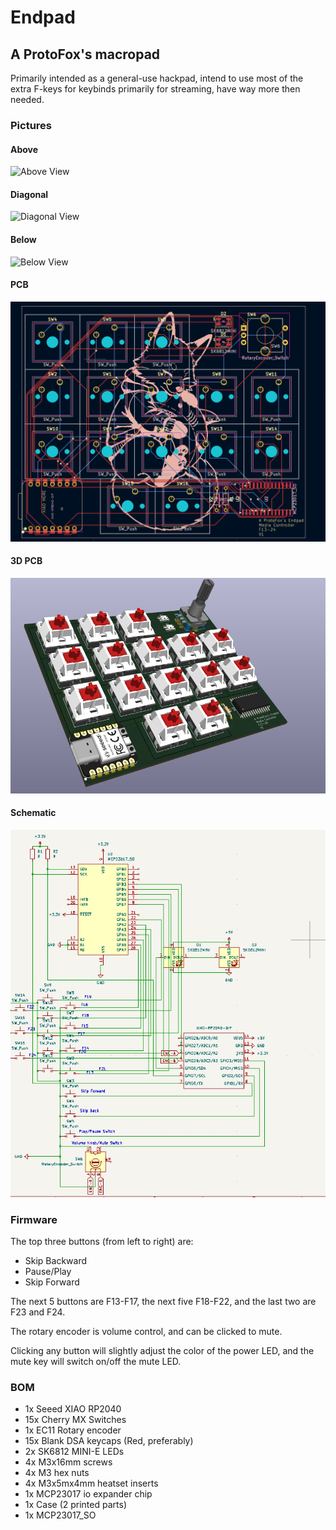 # Endpad
## A ProtoFox's macropad

Primarily intended as a general-use hackpad, intend to use most of the extra F-keys for keybinds primarily for streaming, have way more then needed.

### Pictures

#### Above
![Above View](endpad-assets/endpad-above.png)
#### Diagonal
![Diagonal View](endpad-assets/endpad-diagonal.png)
#### Below
![Below View](endpad-assets/endpad-below.png)
#### PCB
![PCB View](endpad-assets/endpad-pcb.png)
#### 3D PCB
![3D PCB View](endpad-assets/endpad-pcb-3D.png)
#### Schematic
![Schematic View](endpad-assets/endpad-schematic.png)

### Firmware

The top three buttons (from left to right) are:
- Skip Backward
- Pause/Play
- Skip Forward

The next 5 buttons are F13-F17, the next five F18-F22, and the last two are F23 and F24.

The rotary encoder is volume control, and can be clicked to mute.

Clicking any button will slightly adjust the color of the power LED, and the mute key will switch on/off the mute LED.

### BOM
- 1x Seeed XIAO RP2040
- 15x Cherry MX Switches
- 1x EC11 Rotary encoder
- 15x Blank DSA keycaps (Red, preferably)
- 2x SK6812 MINI-E LEDs
- 4x M3x16mm screws
- 4x M3 hex nuts
- 4x M3x5mx4mm heatset inserts
- 1x MCP23017 io expander chip
- 1x Case (2 printed parts)
- 1x MCP23017_SO